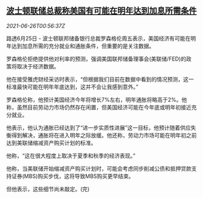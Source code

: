 <!--1624669263000-->
[波士顿联储总裁称美国有可能在明年达到加息所需条件](https://cn.reuters.com/article/us-boston-fed-rate-0626-idCNKCS2E201C)
------

<div><i>2021-06-26T00:56:37Z</i></div><p>路透6月25日 - 波士顿联邦储备银行总裁罗森格伦周五表示，美国经济有可能在明年达到加息所需的充分就业和通胀条件，但重要的是关注数据。</p><p>罗森格伦拒绝提供他对利率的预测，强调美国联邦储备理事会(美联储/FED)的政策将取决于经济数据。</p><p>他在接受雅虎财经采访时表示，“但根据我们目前在数据中看到的情况预测，这一标准最快可能在明年年底达到，这并不会让我感到意外。”</p><p>罗森格伦称，他预计美国经济今年将增长7%左右，明年通胀将略高于2%。他称，虽然目前劳动力市场仍然存在闲置，但美国经济可能在今年底或明年初接近充分就业。</p><p>他表示，他认为通胀已经达到了“进一步实质性进展”这一目标，他预计随着供应失衡得到解决，通胀将在进入明年之际放缓。他还称，劳动力市场可能在明年初之前达到美联储缩减资产购买计划的标准。</p><p>他称，“这在很大程度上取决于夏季和秋季的经济表现。”</p><p>他称，当美联储开始缩减资产购买计划时，可能会考虑同步削减公债和抵押贷款支持证券(MBS)购买步伐，这将导致MBS购买更早结束。</p><p>但他表示，这些细节尚未敲定。(完)</p>
